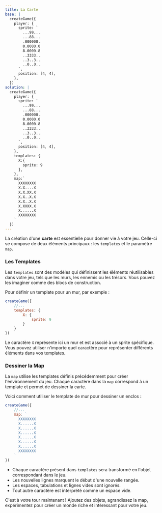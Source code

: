 ```yaml
---
title: La Carte
base: |
  createGame({
    player: {
      sprite: `
        ...99...
        ...88...
        .000000.
        0.0000.0
        8.0000.8
        ..3333..
        ..3..3..
        ..0..0..
      `,
      position: [4, 4],
    },
  })
solution: |
  createGame({
    player: {
      sprite: `
        ...99...
        ...88...
        .000000.
        0.0000.0
        8.0000.8
        ..3333..
        ..3..3..
        ..0..0..
      `,
      position: [4, 4],
    },
    templates: {
      X:{
        sprite: 9
      },
    },
    map:`
      XXXXXXXX
      X.X....X
      X.X.XX.X
      X.X..X.X
      X.X..X.X
      X.XXXX.X
      X......X
      XXXXXXXX
    `
  })
---
```


La création d'une **carte** est essentielle pour donner vie à votre jeu. Celle-ci se compose de deux éléments principaux : les `templates` et le paramètre `map`.

### Les Templates

Les `templates` sont des modèles qui définissent les éléments réutilisables dans votre jeu, tels que les murs, les ennemis ou les trésors. Vous pouvez les imaginer comme des blocs de construction.

Pour définir un template pour un mur, par exemple :

```js
createGame({
	//...
	templates: {
		X: {
			sprite: 9
		}
	}
})
```

Le caractère `X` représente ici un mur et est associé à un sprite spécifique. Vous pouvez utiliser n'importe quel caractère pour représenter différents éléments dans vos templates.

### Dessiner la Map

La `map` utilise les templates définis précédemment pour créer l'environnement du jeu. Chaque caractère dans la `map` correspond à un template et permet de dessiner la carte.

Voici comment utiliser le template de mur pour dessiner un enclos :

```js
createGame({
	//...
	map: `
      XXXXXXXX
      X......X
      X......X
      X......X
      X......X
      X......X
      X......X
      XXXXXXXX
    `
})
```

- Chaque caractère présent dans `templates` sera transformé en l'objet correspondant dans le jeu.
- Les nouvelles lignes marquent le début d'une nouvelle rangée.
- Les espaces, tabulations et lignes vides sont ignorés.
- Tout autre caractère est interprété comme un espace vide.

C'est à votre tour maintenant ! Ajoutez des objets, agrandissez la map, expérimentez pour créer un monde riche et intéressant pour votre jeu.
